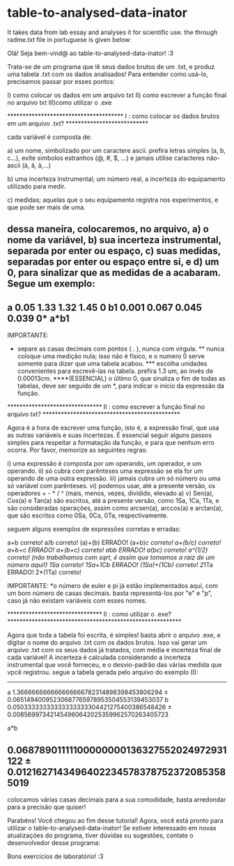 # table-to-analysed-data-inator
It takes data from lab essay and analyses it for scientific use. the through radme.txt file in portuguese is given below:

Olá! Seja bem-vind@ ao table-to-analysed-data-inator! :3

Trata-se de um programa que lê seus dados brutos de um .txt, e produz uma tabela .txt com os dados analisados! Para entender como usá-lo, precisamos passar por esses pontos:

I) como colocar os dados em um arquivo txt
II) como escrever a função final no arquivo txt
III)como utilizar o .exe


************************************** I : como colocar os dados brutos em um arquivo .txt? ***************************


cada variável é composta de:

a) um nome, simbolizado por um caractere ascii. prefira letras simples (a, b, c...), evite simbolos estranhos (@, #, $, ...) e jamais utilise caracteres não-ascii (à, â, ã,...)

b) uma incerteza instrumental; um número real, a incerteza do equipamento utilizado para medir.

c) medidas; aquelas que o seu equipamento registra nos experimentos, e que pode ser mais de uma.

dessa maneira, colocaremos, no arquivo, a) o nome da variável, b) sua incerteza instrumental, separada por enter ou espaço, c) suas medidas, separadas por enter ou espaço entre si, e d) um 0, para sinalizar que as medidas de a acabaram. Segue um exemplo:
-------------------------------------------
a
0.05
1.33 1.32 1.45
0
b1
0.001
0.067 0.045 0.039
0*
a*b1
---------------------------------------------

IMPORTANTE:
* separe as casas decimais com pontos ( . ), nunca com vírgula.
** nunca coloque uma medição nula; isso não é físico, e o numero 0 serve somente para dizer que uma tabela acabou.
*** escolha unidades convenientes para escrevê-las na tabela. prefira 1.3 um, ao invés de 0.00013cm. 
****(ESSENCIAL) o último 0, que sinaliza o fim de todas as tabelas, deve ser seguido de um *, para indicar o início da expressão da 
função.


******************************* II : como escrever a função final no arquivo txt? *********************************************


Agora é a hora de escrever uma função, isto é, a expressão final, que usa as outras variáveis e suas incertezas. É essencial seguir alguns passos simples para respeitar a formatação da função, e para que nenhum erro ocorra. Por favor, memorize as seguintes regras:

i) uma expressão é composta por um operando, um operador, e um operando.
ii) só cubra com parênteses uma expressão se ela for um operando de uma outra expressão.
iii) jamais cubra um só número ou uma só variável com parênteses.
vi) podemos usar, até a presente versão, os operadores + - * / ^ (mais, menos, vezes, dividido, elevado a)
v) Sen(a), Cos(a) e Tan(a) são escritos, até a presente versão, como 1Sa, 1Ca, 1Ta, e são consideradas operações, assim como arcsen(a), arccos(a) e arctan(a), que são escritos como 0Sa, 0Ca, 0Ta, respectivamente.

seguem alguns exemplos de expressões corretas e erradas:

a+b                     correto!
a/b                     correto!
(a)+(b)                 ERRADO! 
(a+b)*c                 correto!
a+(b/c)                 correto!
a+b+c                   ERRADO!
a+(b+c)                 correto!
a*b*b                   ERRADO!
a*(b*c)                 correto!
a^(1/2)                 correto! (não trabalhamos com sqrt, é assim que tomamos a raiz de um número aqui!)
1Sa                     correto!
1Sa+1Cb                 ERRADO!
(1Sa)+(1Cb)             correto!
2*1Ta                   ERRADO!
2*(1Ta)                 correto!

IMPORTANTE: 
*o número de euler e pi já estão implementados aqui, com um bom número de casas decimais. basta representá-los por "e" e "p", caso já não existam variáveis com esses nomes.

******************************* II : como utilizar o .exe? *********************************************************

Agora que toda a tabela foi escrita, é simples! basta abrir o arquivo .exe, e digitar o nome do arquivo .txt com os dados brutos. Isso vai gerar um arquivo .txt com os seus dados já tratados, com média e incerteza final de cada variável! A incerteza é calculada considerando a incerteza instrumental que você forneceu, e o desvio-padrão das várias medida que vpcê registrou. segue a tabela gerada pelo arquivo do exemplo (I):


-------------------------------------------------------------------------------------------------
a 1.366666666666666666782314898398453806294 ± 0.06514940095230687765978953504553139453037
b 0.05033333333333333333304421275400386548426 ± 0.008569973421454960642025359962570263405723

a*b

0.06878901111100000000136327552024972931122 ± 0.01216271434964022345783787523720853585019
-------------------------------------------------------------------------------------------------

colocamos várias casas decimais para a sua comodidade, basta arredondar para a precisão que quiser!



Parabéns! Você chegou ao fim desse tutorial! Agora, você está pronto para utilizar o table-to-analysed-data-inator! Se estiver interessado em novas atualizações do programa, tiver dúvidas ou sugestões, contate o desenvolvedor desse programa:


Bons exercícios de laboratório! :3

